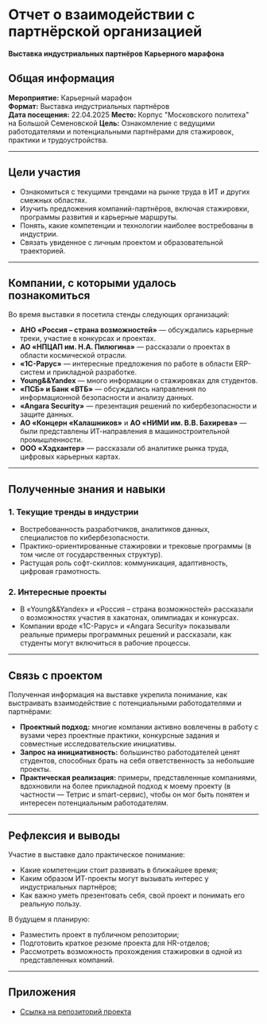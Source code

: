 ﻿# Отчет о взаимодействии с партнёрской организацией  
**Выставка индустриальных партнёров Карьерного марафона**

## Общая информация

**Мероприятие:** Карьерный марафон  
**Формат:** Выставка индустриальных партнёров  
**Дата посещения:** 22.04.2025
**Место:** Корпус "Московского политеха" на Большой Семеновской
**Цель:** Ознакомление с ведущими работодателями и потенциальными партнёрами для стажировок, практики и трудоустройства.

---

## Цели участия

- Ознакомиться с текущими трендами на рынке труда в ИТ и других смежных областях.  
- Изучить предложения компаний-партнёров, включая стажировки, программы развития и карьерные маршруты.  
- Понять, какие компетенции и технологии наиболее востребованы в индустрии.  
- Связать увиденное с личным проектом и образовательной траекторией.

---

## Компании, с которыми удалось познакомиться

Во время выставки я посетила стенды следующих организаций:

- **АНО «Россия – страна возможностей»** — обсуждались карьерные треки, участие в конкурсах и проектах.
- **АО «НПЦАП им. Н.А. Пилюгина»** — рассказали о проектах в области космической отрасли.
- **«1С-Рарус»** — интересные предложения по работе в области ERP-систем и прикладной разработке.
- **Young&&Yandex** — много информации о стажировках для студентов.
- **«ПСБ» и Банк «ВТБ»** — обсуждались направления по информационной безопасности и анализу данных.
- **«Angara Security»** — презентация решений по кибербезопасности и защите данных.
- **АО «Концерн «Калашников»** и **АО «НИМИ им. В.В. Бахирева»** — были представлены ИТ-направления в машиностроительной промышленности.
- **ООО «Хэдхантер»** — рассказали об аналитике рынка труда, цифровых карьерных картах.

---

## Полученные знания и навыки

### 1. Текущие тренды в индустрии
- Востребованность разработчиков, аналитиков данных, специалистов по кибербезопасности.
- Практико-ориентированные стажировки и трековые программы (в том числе от государственных структур).
- Растущая роль софт-скиллов: коммуникация, адаптивность, цифровая грамотность.

### 2. Интересные проекты
- В «Young&&Yandex» и «Россия – страна возможностей» рассказали о возможностях участия в хакатонах, олимпиадах и конкурсах.
- Компании вроде «1С-Рарус» и «Angara Security» показывали реальные примеры программных решений и рассказали, как студенты могут включиться в рабочие процессы.

---

## Связь с проектом 

Полученная информация на выставке укрепила понимание, как выстраивать взаимодействие с потенциальными работодателями и партнёрами:

- **Проектный подход:** многие компании активно вовлечены в работу с вузами через проектные практики, конкурсные задания и совместные исследовательские инициативы.
- **Запрос на инициативность:** большинство работодателей ценят студентов, способных брать на себя ответственность за небольшие проекты.
- **Практическая реализация:** примеры, представленные компаниями, вдохновили на более прикладной подход к моему проекту (в частности — Тетрис и smart-сервис), чтобы он мог быть понятен и интересен потенциальным работодателям.

---

## Рефлексия и выводы

Участие в выставке дало практическое понимание:
- Какие компетенции стоит развивать в ближайшее время;
- Каким образом ИТ-проекты могут вызывать интерес у индустриальных партнёров;
- Как важно уметь презентовать себя, свой проект и понимать его реальную пользу.

В будущем я планирую:
- Разместить проект в публичном репозитории;
- Подготовить краткое резюме проекта для HR-отделов;
- Рассмотреть возможность прохождения стажировки в одной из представленных компаний.

---

## Приложения

- [Ссылка на репозиторий проекта](https://github.com/AliceBidzura/practice-2025)
